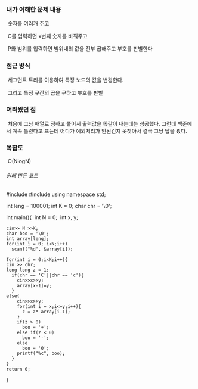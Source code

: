 ### 내가 이해한 문제 내용

​	숫자를 여러개 주고

​	C를 입력하면 x번째 숫자를 바꿔주고

​	P와 범위를 입력하면 범위내의 값을 전부 곱해주고 부호를 판별한다



### 접근 방식

​	세그먼트 트리를 이용하여 특정 노드의 값을 변경한다.

​	그리고 특정 구간의 곱을 구하고 부호를 판별 

### 어려웠던 점

​	처음에 그냥 배열로 정하고 풀어서 출력값을 똑같이 내는데는 성공했다. 그런데 백준에서 계속 틀렸다고 뜨는데 어디가 예외처리가 안된건지 못찾아서 결국 그냥 답을 봤다.



### 복잡도 

​	O(NlogN)







###### 원래 만든 코드

#include <iostream>
#include <cstdio>
using namespace std;

int leng  = 100001;
int K = 0;
char chr = '\0';

  int main(){
​    int N = 0;
​    int x, y;

    cin>> N >>K;
    char boo = '\0';
    int array[leng];
    for(int i = 0; i<N;i++)
      scanf("%d", &array[i]);
    
    for(int i = 0;i<K;i++){
    cin >> chr;
    long long z = 1;
      if(chr == 'C'||chr == 'c'){
        cin>>x>>y;
        array[x-1]=y;
      }
    else{
        cin>>x>>y;
        for(int i = x;i<=y;i++){
          z = z* array[i-1];
        }
        if(z > 0)
          boo = '+';
        else if(z < 0)
          boo = '-';
        else
          boo = '0';
        printf("%c", boo);
      }
    }
    return 0;
  }